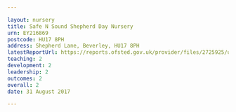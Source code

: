 ```yaml
---

layout: nursery
title: Safe N Sound Shepherd Day Nursery
urn: EY216869
postcode: HU17 8PH
address: Shepherd Lane, Beverley, HU17 8PH
latestReportUrl: https://reports.ofsted.gov.uk/provider/files/2725925/urn/EY216869.pdf
teaching: 2
development: 2
leadership: 2
outcomes: 2
overall: 2
date: 31 August 2017

---
```

